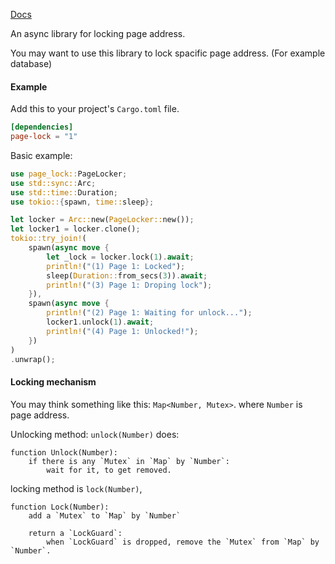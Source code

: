 [Docs](https://docs.rs/page-lock)

An async library for locking page address.

You may want to use this library to lock spacific page address. (For example database)

#### Example

Add this to your project's `Cargo.toml` file.

```toml
[dependencies]
page-lock = "1"
```

Basic example:

```rust
use page_lock::PageLocker;
use std::sync::Arc;
use std::time::Duration;
use tokio::{spawn, time::sleep};

let locker = Arc::new(PageLocker::new());
let locker1 = locker.clone();
tokio::try_join!(
    spawn(async move {
        let _lock = locker.lock(1).await;
        println!("(1) Page 1: Locked");
        sleep(Duration::from_secs(3)).await;
        println!("(3) Page 1: Droping lock");
    }),
    spawn(async move {
        println!("(2) Page 1: Waiting for unlock...");
        locker1.unlock(1).await;
        println!("(4) Page 1: Unlocked!");
    })
)
.unwrap();
```

#### Locking mechanism

You may think something like this: `Map<Number, Mutex>`. where `Number` is page address.

Unlocking method: `unlock(Number)` does:

```
function Unlock(Number):
    if there is any `Mutex` in `Map` by `Number`:
        wait for it, to get removed. 
```

locking method is `lock(Number)`,

```
function Lock(Number):
    add a `Mutex` to `Map` by `Number`

    return a `LockGuard`:
        when `LockGuard` is dropped, remove the `Mutex` from `Map` by `Number`.
```
